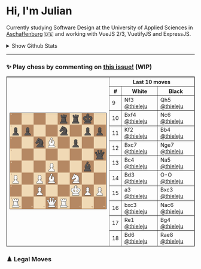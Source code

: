 # **Hi, I'm Julian**

Currently studying Software Design at the University of Applied Sciences in <a href="https://www.th-ab.de/en/" >Aschaffenburg</a> :de: and working with VueJS 2/3, VuetifyJS and ExpressJS.

<details>
 <summary>Show Github Stats</summary>
 <p align="center">
    <img src="https://github-readme-stats.vercel.app/api/top-langs/?username=thieleju&theme=blue-green&hide=jupyter%20notebook&layout=compact"  />
    <img width="420" src="https://github-readme-stats.vercel.app/api?username=thieleju&theme=blue-green&show_icons=true"/>
  </p>
</details>

---

### ✨ Play chess by commenting on [this issue!](https://github.com/thieleju/thieleju/issues/1) (WIP)

<table border="1">
<th rowspan="20"><a href="https://github.com/thieleju/thieleju/issues/1"><img width="480" src="https://raw.githubusercontent.com/thieleju/thieleju/main/games/game1/chessboard-1701380853.png" /></a></th>
<th colspan="3">Last 10 moves</th>
<tr>
<th>#</th>
<th>White</th>
<th>Black</th>
</tr>
<tr>
<td>9</td>
<td>Nf3 <a href="https://github.com/thieleju">@thieleju</a></td>
<td>Qh5 <a href="https://github.com/thieleju">@thieleju</a></td>
</tr>
<tr>
<td>10</td>
<td>Bxf4 <a href="https://github.com/thieleju">@thieleju</a></td>
<td>Nc6 <a href="https://github.com/thieleju">@thieleju</a></td>
</tr>
<tr>
<td>11</td>
<td>Kf2 <a href="https://github.com/thieleju">@thieleju</a></td>
<td>Bb4 <a href="https://github.com/thieleju">@thieleju</a></td>
</tr>
<tr>
<td>12</td>
<td>Bxc7 <a href="https://github.com/thieleju">@thieleju</a></td>
<td>Nge7 <a href="https://github.com/thieleju">@thieleju</a></td>
</tr>
<tr>
<td>13</td>
<td>Bc4 <a href="https://github.com/thieleju">@thieleju</a></td>
<td>Na5 <a href="https://github.com/thieleju">@thieleju</a></td>
</tr>
<tr>
<td>14</td>
<td>Bd3 <a href="https://github.com/thieleju">@thieleju</a></td>
<td>O-O <a href="https://github.com/thieleju">@thieleju</a></td>
</tr>
<tr>
<td>15</td>
<td>a3 <a href="https://github.com/thieleju">@thieleju</a></td>
<td>Bxc3 <a href="https://github.com/thieleju">@thieleju</a></td>
</tr>
<tr>
<td>16</td>
<td>bxc3 <a href="https://github.com/thieleju">@thieleju</a></td>
<td>Nac6 <a href="https://github.com/thieleju">@thieleju</a></td>
</tr>
<tr>
<td>17</td>
<td>Re1 <a href="https://github.com/thieleju">@thieleju</a></td>
<td>Bg4 <a href="https://github.com/thieleju">@thieleju</a></td>
</tr>
<tr>
<td>18</td>
<td>Bd6 <a href="https://github.com/thieleju">@thieleju</a></td>
<td>Rae8 <a href="https://github.com/thieleju">@thieleju</a></td>
</tr>
</table>

### ♟️ Legal Moves